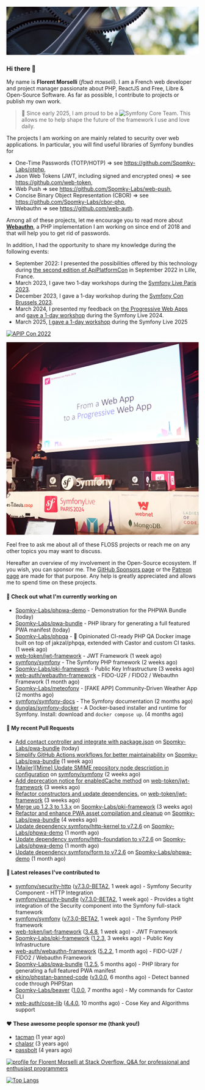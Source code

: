 ![Cover image](1.webp)

### Hi there 👋

My name is **Florent Morselli** (*flɔʁɑ̃ mɔʁseli*). I am a French web developer and project manager passionate about PHP, ReactJS and Free, Libre & Open-Source Software.
As far as possible, I contribute to projects or publish my own work.

> 🧡 Since early 2025, I am proud to be a ![Symfony Core Team](https://img.shields.io/badge/Symfony-Core%20Team-orange?style=flat-square&logo=symfony).
> This allows me to help shape the future of the framework I use and love daily.

The projects I am working on are mainly related to security over web applications. In particular, you will find useful libraries of Symfony bundles for
* One-Time Passwords (TOTP/HOTP) => see https://github.com/Spomky-Labs/otphp,
* Json Web Tokens (JWT, including signed and encrypted ones) => see https://github.com/web-token,
* Web Push => see https://github.com/Spomky-Labs/web-push,
* Concise Binary Object Representation (CBOR) => see https://github.com/Spomky-Labs/cbor-php,
* Webauthn => see https://github.com/web-auth.

Among all of these projects, let me encourage you to read more about [**Webauthn**](https://github.com/web-auth), a PHP implementation I am working on since end of 2018 and that will help you to get rid of passwords.

In addition, I had the opportunity to share my knowledge during the following events:

* September 2022: I presented the possibilities offered by this technology during [the second edition of ApiPlatformCon](https://youtu.be/Y2_0omg1CFk) in September 2022 in Lille, France.
* March 2023, I gave two 1-day workshops during the [Symfony Live Paris 2023](https://live.symfony.com/2023-paris/workshop/maximiser-la-securite-de-vos-applications-avec-le-bundle-security).
* December 2023, I gave a 1-day workshop during the [Symfony Con Brussels 2023](https://live.symfony.com/2023-brussels-con/workshop/road-to-safer-applications).
* March 2024, I presented my feedback on [the Progressive Web Apps](https://live.symfony.com/2024-paris/schedule/de-web-app-a-progressive-web-app) and [gave a 1-day workshop](https://live.symfony.com/2024-paris/workshop#securite-amelioree-et-webauthn-avec-symfony-2) during the Symfony Live 2024.
* March 2025, [I gave a 1-day workshop](https://live.symfony.com/2025-paris/) during the Symfony Live 2025

[![APIP Con 2022](https://user-images.githubusercontent.com/1091072/191684778-b9e26104-038d-45c2-a1b3-287233d15ecc.jpg)](https://api-platform.com/con/2022/conferences/webauthn-se-debarrasser-des-mots-de-passe-definitivement/)

[![Symfony Live 2024](Symfony%20Live%202024.png)](https://symfony.com/blog/symfonylive-paris-2024-from-web-app-to-progressive-web-app)


Feel free to ask me about all of these FLOSS projects or reach me on any other topics you may want to discuss.

Hereafter an overview of my involvement in the Open-Source ecosystem.
If you wish, you can sponsor me. The [GitHub Sponsors page](https://github.com/sponsors/Spomky/) or the [Patreon page](https://www.patreon.com/FlorentMorselli) are made for that purpose. Any help is greatly appreciated and allows me to spend time on these projects.

#### 👷 Check out what I'm currently working on

- [Spomky-Labs/phpwa-demo](https://github.com/Spomky-Labs/phpwa-demo) - Demonstration for the PHPWA Bundle (today)
- [Spomky-Labs/pwa-bundle](https://github.com/Spomky-Labs/pwa-bundle) - PHP library for generating a full featured PWA manifest (today)
- [Spomky-Labs/phpqa](https://github.com/Spomky-Labs/phpqa) - 🐘 Opinionated CI-ready PHP QA Docker image built on top of jakzal/phpqa, extended with Castor and custom CI tasks. (1 week ago)
- [web-token/jwt-framework](https://github.com/web-token/jwt-framework) - JWT Framework (1 week ago)
- [symfony/symfony](https://github.com/symfony/symfony) - The Symfony PHP framework (2 weeks ago)
- [Spomky-Labs/pki-framework](https://github.com/Spomky-Labs/pki-framework) - Public Key Infrastructure (3 weeks ago)
- [web-auth/webauthn-framework](https://github.com/web-auth/webauthn-framework) - FIDO-U2F / FIDO2 / Webauthn Framework (1 month ago)
- [Spomky-Labs/meteofony](https://github.com/Spomky-Labs/meteofony) - [FAKE APP] Community-Driven Weather App (2 months ago)
- [symfony/symfony-docs](https://github.com/symfony/symfony-docs) - The Symfony documentation (2 months ago)
- [dunglas/symfony-docker](https://github.com/dunglas/symfony-docker) - A Docker-based installer and runtime for Symfony. Install: download and `docker compose up`. (4 months ago)

#### 🔨 My recent Pull Requests

- [Add contact controller and integrate with package.json](https://github.com/Spomky-Labs/pwa-bundle/pull/295) on [Spomky-Labs/pwa-bundle](https://github.com/Spomky-Labs/pwa-bundle) (today)
- [Simplify GitHub Actions workflows for better maintainability](https://github.com/Spomky-Labs/pwa-bundle/pull/294) on [Spomky-Labs/pwa-bundle](https://github.com/Spomky-Labs/pwa-bundle) (1 week ago)
- [[Mailer][Mime] Update SMIME repository node description in configuration](https://github.com/symfony/symfony/pull/60335) on [symfony/symfony](https://github.com/symfony/symfony) (2 weeks ago)
- [Add deprecation notice for enabledCache method](https://github.com/web-token/jwt-framework/pull/618) on [web-token/jwt-framework](https://github.com/web-token/jwt-framework) (3 weeks ago)
- [Refactor constructors and update dependencies.](https://github.com/web-token/jwt-framework/pull/617) on [web-token/jwt-framework](https://github.com/web-token/jwt-framework) (3 weeks ago)
- [Merge up 1.2.3 to 1.3.x](https://github.com/Spomky-Labs/pki-framework/pull/64) on [Spomky-Labs/pki-framework](https://github.com/Spomky-Labs/pki-framework) (3 weeks ago)
- [Refactor and enhance PWA asset compilation and cleanup](https://github.com/Spomky-Labs/pwa-bundle/pull/290) on [Spomky-Labs/pwa-bundle](https://github.com/Spomky-Labs/pwa-bundle) (4 weeks ago)
- [Update dependency symfony/http-kernel to v7.2.6](https://github.com/Spomky-Labs/phpwa-demo/pull/85) on [Spomky-Labs/phpwa-demo](https://github.com/Spomky-Labs/phpwa-demo) (1 month ago)
- [Update dependency symfony/http-foundation to v7.2.6](https://github.com/Spomky-Labs/phpwa-demo/pull/84) on [Spomky-Labs/phpwa-demo](https://github.com/Spomky-Labs/phpwa-demo) (1 month ago)
- [Update dependency symfony/form to v7.2.6](https://github.com/Spomky-Labs/phpwa-demo/pull/83) on [Spomky-Labs/phpwa-demo](https://github.com/Spomky-Labs/phpwa-demo) (1 month ago)

#### 🔭 Latest releases I've contributed to

- [symfony/security-http](https://github.com/symfony/security-http) ([v7.3.0-BETA2](https://github.com/symfony/security-http/releases/tag/v7.3.0-BETA2), 1 week ago) - Symfony Security Component - HTTP Integration
- [symfony/security-bundle](https://github.com/symfony/security-bundle) ([v7.3.0-BETA2](https://github.com/symfony/security-bundle/releases/tag/v7.3.0-BETA2), 1 week ago) - Provides a tight integration of the Security component into the Symfony full-stack framework
- [symfony/symfony](https://github.com/symfony/symfony) ([v7.3.0-BETA2](https://github.com/symfony/symfony/releases/tag/v7.3.0-BETA2), 1 week ago) - The Symfony PHP framework
- [web-token/jwt-framework](https://github.com/web-token/jwt-framework) ([3.4.8](https://github.com/web-token/jwt-framework/releases/tag/3.4.8), 1 week ago) - JWT Framework
- [Spomky-Labs/pki-framework](https://github.com/Spomky-Labs/pki-framework) ([1.2.3](https://github.com/Spomky-Labs/pki-framework/releases/tag/1.2.3), 3 weeks ago) - Public Key Infrastructure
- [web-auth/webauthn-framework](https://github.com/web-auth/webauthn-framework) ([5.2.2](https://github.com/web-auth/webauthn-framework/releases/tag/5.2.2), 1 month ago) - FIDO-U2F / FIDO2 / Webauthn Framework
- [Spomky-Labs/pwa-bundle](https://github.com/Spomky-Labs/pwa-bundle) ([1.2.5](https://github.com/Spomky-Labs/pwa-bundle/releases/tag/1.2.5), 5 months ago) - PHP library for generating a full featured PWA manifest
- [ekino/phpstan-banned-code](https://github.com/ekino/phpstan-banned-code) ([v3.0.0](https://github.com/ekino/phpstan-banned-code/releases/tag/v3.0.0), 6 months ago) - Detect banned code through PHPStan
- [Spomky-Labs/beaver](https://github.com/Spomky-Labs/beaver) ([1.0.0](https://github.com/Spomky-Labs/beaver/releases/tag/1.0.0), 7 months ago) - My commands for Castor CLI
- [web-auth/cose-lib](https://github.com/web-auth/cose-lib) ([4.4.0](https://github.com/web-auth/cose-lib/releases/tag/4.4.0), 10 months ago) - Cose Key and Algorithms support

#### ❤️ These awesome people sponsor me (thank you!)

- [tacman](https://github.com/tacman) (1 year ago)
- [chalasr](https://github.com/chalasr) (3 years ago)
- [passbolt](https://github.com/passbolt) (4 years ago)

<a href="https://stackoverflow.com/users/2157818/florent-morselli"><img src="https://stackoverflow.com/users/flair/2157818.png" width="208" height="58" alt="profile for Florent Morselli at Stack Overflow, Q&amp;A for professional and enthusiast programmers" title="profile for Florent Morselli at Stack Overflow, Q&amp;A for professional and enthusiast programmers"></a>

[![Top Langs](https://wakatime.com/share/@Spomky/aa41d408-c524-4a5f-936d-0b9446698abd.svg)](https://wakatime.com/@Spomky)
